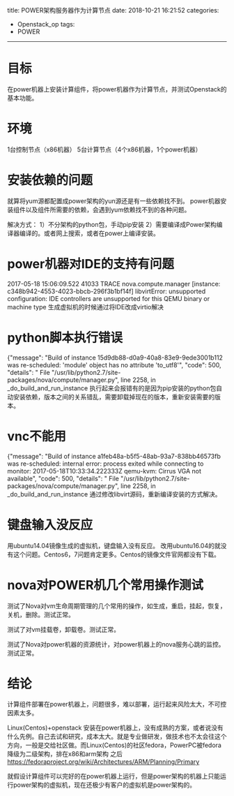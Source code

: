 title: POWER架构服务器作为计算节点
date: 2018-10-21 16:21:52
categories:
- Openstack_op
tags:
- POWER

---

# 目标

在power机器上安装计算组件，将power机器作为计算节点，并测试Openstack的基本功能。

# 环境

1台控制节点（x86机器）
5台计算节点（4个x86机器，1个power机器）

# 安装依赖的问题

就算将yum源都配置成power架构的yun源还是有一些依赖找不到。
power机器安装组件以及组件所需要的依赖，会遇到yum依赖找不到的各种问题。

解决方式：
1）不分架构的python包，手动pip安装
2）需要编译成Power架构编译器编译的。或者网上搜索，或者在power上编译安装。

# power机器对IDE的支持有问题

2017-05-18 15:06:09.522 41033 TRACE nova.compute.manager [instance: c348b942-4553-4023-bbcb-296f3b1bf14f] libvirtError: unsupported configuration: IDE controllers are unsupported for this QEMU binary or machine type
生成虚拟机的时候通过将IDE改成virtio解决

# python脚本执行错误

{"message": "Build of instance 15d9db88-d0a9-40a8-83e9-9ede3001b112 was re-scheduled: 'module' object has no attribute 'to_utf8'", "code": 500, "details": " File \"/usr/lib/python2.7/site-packages/nova/compute/manager.py\", line 2258, in _do_build_and_run_instance
执行起来会报错有的是因为pip安装的python包自动安装依赖，版本之间的关系错乱，需要卸载掉现在的版本，重新安装需要的版本。

# vnc不能用

{"message": "Build of instance a1feb48a-b5f5-48ab-93a7-838bb46573fb was re-scheduled: internal error: process exited while connecting to monitor: 2017-05-18T10:33:34.222333Z qemu-kvm: Cirrus VGA not available", "code": 500, "details": " File \"/usr/lib/python2.7/site-packages/nova/compute/manager.py\", line 2258, in _do_build_and_run_instance
通过修改libvirt源码，重新编译安装的方式解决。

# 键盘输入没反应

用ubuntu14.04镜像生成的虚拟机，键盘输入没有反应。
改用ubuntu16.04的就没有这个问题。Centos6，7问题肯定更多。Centos的镜像文件官网都没有下载。

# nova对POWER机几个常用操作测试

测试了Nova对vm生命周期管理的几个常用的操作，如生成，重启，挂起，恢复，关机，删除。测试正常。

测试了对vm挂载卷，卸载卷。测试正常。

测试了Nova对power机器的资源统计，对power机器上的nova服务心跳的监控。测试正常。

# 结论

计算组件部署在power机器上，问题很多，难以部署，运行起来风险太大，不可控因素太多。

Linux(Centos)+openstack 安装在power机器上，没有成熟的方案，或者说没有什么先例。自己去试和研究，成本太大。就是专业做研发，做技术也不太会往这个方向，一般是交给社区做。而Linux(Centos)的社区fedora，PowerPC被fedora降级为二级架构，排在x86和arm架构 之后 
https://fedoraproject.org/wiki/Architectures/ARM/Planning/Primary

就假设计算组件可以完好的在power机器上运行，但是power架构的机器上只能运行power架构的虚拟机，现在还极少有客户的虚拟机是power架构的。



